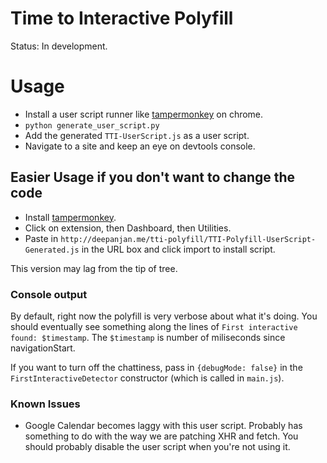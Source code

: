 Time to Interactive Polyfill
============================

Status: In development.

# Usage

- Install a user script runner like [tampermonkey](https://chrome.google.com/webstore/detail/tampermonkey/dhdgffkkebhmkfjojejmpbldmpobfkfo?hl=en) on chrome.
- `python generate_user_script.py`
- Add the generated `TTI-UserScript.js` as a user script.
- Navigate to a site and keep an eye on devtools console.


## Easier Usage if you don't want to change the code

- Install [tampermonkey](https://chrome.google.com/webstore/detail/tampermonkey/dhdgffkkebhmkfjojejmpbldmpobfkfo?hl=en).
- Click on extension, then Dashboard, then Utilities.
- Paste in `http://deepanjan.me/tti-polyfill/TTI-Polyfill-UserScript-Generated.js` in the URL box and click import to install script.

This version may lag from the tip of tree.

### Console output

By default, right now the polyfill is very verbose about what it's doing. You
should eventually see something along the lines of `First interactive found:
$timestamp`. The `$timestamp` is number of miliseconds since navigationStart.

If you want to turn off the chattiness, pass in `{debugMode: false}` in the
`FirstInteractiveDetector` constructor (which is called in `main.js`).


### Known Issues
- Google Calendar becomes laggy with this user script. Probably has something to
  do with the way we are patching XHR and fetch. You should probably disable the
  user script when you're not using it.
